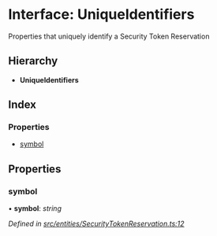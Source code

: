 # Interface: UniqueIdentifiers

Properties that uniquely identify a Security Token Reservation

## Hierarchy

- **UniqueIdentifiers**

## Index

### Properties

- [symbol](_entities_securitytokenreservation_.uniqueidentifiers.md#symbol)

## Properties

### symbol

• **symbol**: _string_

_Defined in [src/entities/SecurityTokenReservation.ts:12](https://github.com/PolymathNetwork/polymath-sdk/blob/a1cd5e3/src/entities/SecurityTokenReservation.ts#L12)_
